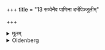 +++
title = "13 सव्येनैव पाणिना दर्भपिञ्जूलीम्"

+++

<details><summary>मूलम्</summary>

सव्येनैव पाणिना दर्भपिञ्जूलीं गृहीत्वावसलवि पूर्वस्यां कर्ष्वां पिण्डे निदध्यात्पितुर्नाम गृहीत्वासावेतत्त आञ्जनं ये चात्र त्वानु याँ श्च त्वमनु तस्मै ते स्वधेति १३
</details>

<details><summary>Oldenberg</summary>

13. Seizing, again with his left hand, a Darbha blade (anointed with collyrium; chap. 2, 30), he should put it down, from right to left, on the Piṇḍa in the eastern pit, pronouncing his father's name, 'N.N.! This collyrium is thine, and is that of those who follow thee here, and of those whom thou followest. To thee Svadhā!'
</details>
